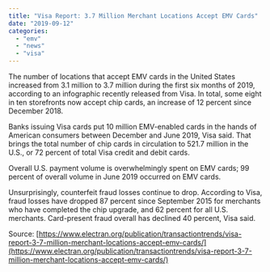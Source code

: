 ```yaml
---
title: "Visa Report: 3.7 Million Merchant Locations Accept EMV Cards"
date: "2019-09-12"
categories: 
  - "emv"
  - "news"
  - "visa"
---
```


The number of locations that accept EMV cards in the United States increased from 3.1 million to 3.7 million during the first six months of 2019, according to an infographic recently released from Visa. In total, some eight in ten storefronts now accept chip cards, an increase of 12 percent since December 2018.

Banks issuing Visa cards put 10 million EMV-enabled cards in the hands of American consumers between December and June 2019, Visa said. That brings the total number of chip cards in circulation to 521.7 million in the U.S., or 72 percent of total Visa credit and debit cards.

Overall U.S. payment volume is overwhelmingly spent on EMV cards; 99 percent of overall volume in June 2019 occurred on EMV cards.

Unsurprisingly, counterfeit fraud losses continue to drop. According to Visa, fraud losses have dropped 87 percent since September 2015 for merchants who have completed the chip upgrade, and 62 percent for all U.S. merchants. Card-present fraud overall has declined 40 percent, Visa said.

Source: [https://www.electran.org/publication/transactiontrends/visa-report-3-7-million-merchant-locations-accept-emv-cards/](https://www.electran.org/publication/transactiontrends/visa-report-3-7-million-merchant-locations-accept-emv-cards/)
